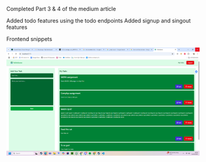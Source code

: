 Completed Part 3 & 4 of the medium article

Added todo features using the todo endpoints
Added signup and singout features

Frontend snippets

![homepage](./sc/mern-frontend.png)
